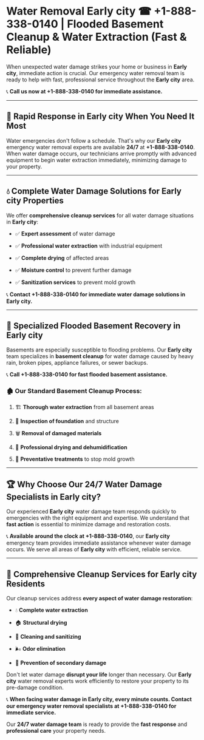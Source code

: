 # Water Removal Early city ☎ +1-888-338-0140 | Flooded Basement Cleanup & Water Extraction (Fast & Reliable)

When unexpected water damage strikes your home or business in **Early city**, immediate action is crucial. Our emergency water removal team is ready to help with fast, professional service throughout the **Early city** area. 

📞 **Call us now at +1-888-338-0140 for immediate assistance.**
---
## 🚀 Rapid Response in Early city When You Need It Most
Water emergencies don't follow a schedule. That's why our **Early city** emergency water removal experts are available **24/7** at **+1-888-338-0140**. When water damage occurs, our technicians arrive promptly with advanced equipment to begin water extraction immediately, minimizing damage to your property.
---
## 💧 Complete Water Damage Solutions for Early city Properties
We offer **comprehensive cleanup services** for all water damage situations in **Early city**:
- ✅ **Expert assessment** of water damage  
- ✅ **Professional water extraction** with industrial equipment  
- ✅ **Complete drying** of affected areas  
- ✅ **Moisture control** to prevent further damage  
- ✅ **Sanitization services** to prevent mold growth  
📞 **Contact +1-888-338-0140 for immediate water damage solutions in Early city.**
---
## 🌊 Specialized Flooded Basement Recovery in Early city
Basements are especially susceptible to flooding problems. Our **Early city** team specializes in **basement cleanup** for water damage caused by heavy rain, broken pipes, appliance failures, or sewer backups. 
📞 **Call +1-888-338-0140 for fast flooded basement assistance.**
### 🏚️ Our Standard Basement Cleanup Process:
1. 🏗️ **Thorough water extraction** from all basement areas  
2. 🔎 **Inspection of foundation** and structure  
3. 🗑️ **Removal of damaged materials**  
4. 💨 **Professional drying and dehumidification**  
5. 🚫 **Preventative treatments** to stop mold growth  
---
## 🏆 Why Choose Our 24/7 Water Damage Specialists in Early city?
Our experienced **Early city** water damage team responds quickly to emergencies with the right equipment and expertise. We understand that **fast action** is essential to minimize damage and restoration costs.
📞 **Available around the clock at +1-888-338-0140**, our **Early city** emergency team provides immediate assistance whenever water damage occurs. We serve all areas of **Early city** with efficient, reliable service.
---
## 🧹 Comprehensive Cleanup Services for Early city Residents
Our cleanup services address **every aspect of water damage restoration**:
- 💧 **Complete water extraction**  
- 🏠 **Structural drying**  
- 🧼 **Cleaning and sanitizing**  
- 🌬️ **Odor elimination**  
- 🚫 **Prevention of secondary damage**  
Don't let water damage **disrupt your life** longer than necessary. Our **Early city** water removal experts work efficiently to restore your property to its pre-damage condition.
📞 **When facing water damage in Early city, every minute counts. Contact our emergency water removal specialists at +1-888-338-0140 for immediate service.**
Our **24/7 water damage team** is ready to provide the **fast response** and **professional care** your property needs.
